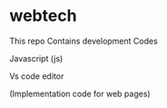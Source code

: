 # webtech
This repo Contains development Codes




Javascript (js)

Vs code editor


(Implementation code for web pages)
